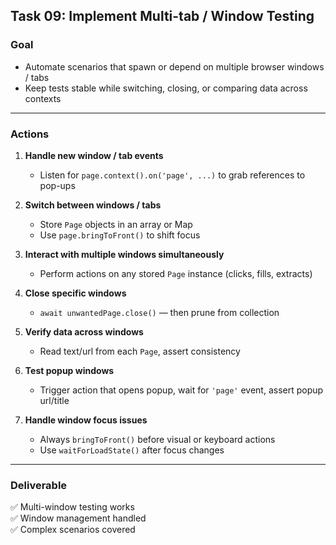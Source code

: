 ## Task 09: Implement Multi-tab / Window Testing  

### Goal  
- Automate scenarios that spawn or depend on multiple browser windows / tabs  
- Keep tests stable while switching, closing, or comparing data across contexts  

---

### Actions  
1. **Handle new window / tab events**  
   - Listen for `page.context().on('page', ...)` to grab references to pop-ups  

2. **Switch between windows / tabs**  
   - Store `Page` objects in an array or Map  
   - Use `page.bringToFront()` to shift focus  

3. **Interact with multiple windows simultaneously**  
   - Perform actions on any stored `Page` instance (clicks, fills, extracts)  

4. **Close specific windows**  
   - `await unwantedPage.close()` — then prune from collection  

5. **Verify data across windows**  
   - Read text/url from each `Page`, assert consistency  

6. **Test popup windows**  
   - Trigger action that opens popup, wait for `'page'` event, assert popup url/title  

7. **Handle window focus issues**  
   - Always `bringToFront()` before visual or keyboard actions  
   - Use `waitForLoadState()` after focus changes  

---

### Deliverable  
✅ Multi-window testing works  
✅ Window management handled  
✅ Complex scenarios covered  